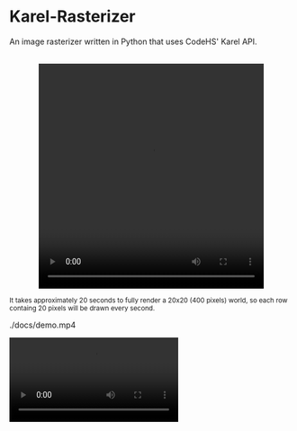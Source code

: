 # Karel-Rasterizer
An image rasterizer written in Python that uses CodeHS' Karel API.


<p align="center" text-align="center"> <br />
  <video width="400" height="400" controls>
    <source src="./docs/demo.mp4" type="video/mp4">
    Failed to load the video. (Your browser does not support the video tag.)
  </video>
  <figcaption> <sub>
    It takes approximately 20 seconds to fully render a 20x20 (400 pixels) world, so each row containg 20 pixels will be drawn every second.
  </sub> </figcaption>

  
  
  

./docs/demo.mp4

![test](./docs/demo.mp4)


  
  
  
